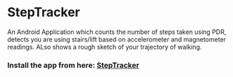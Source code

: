 # StepTracker
An Android Application which counts the number of steps taken using PDR, detects you are using stairs/lift based on accelerometer and magnetometer readings. ALso shows a rough sketch of your trajectory of walking. 
### Install the app from here:  [StepTracker](https://drive.google.com/file/d/17kZYq09jbnynm0huSoE5eyK6aClnR9se/view?usp=share_link)
